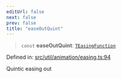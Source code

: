 ```yaml
---
editUrl: false
next: false
prev: false
title: "easeOutQuint"
---
```


> `const` **easeOutQuint**: [`TEasingFunction`](/api/fabric/namespaces/util/type-aliases/teasingfunction/)

Defined in: [src/util/animation/easing.ts:94](https://github.com/fabricjs/fabric.js/blob/fea1b29b7495d9634e300bd4bfa43de097745805/src/util/animation/easing.ts#L94)

Quintic easing out
